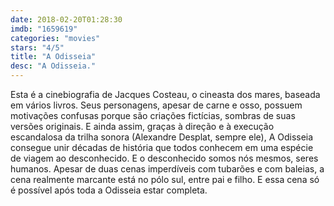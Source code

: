 ```yaml
---
date: 2018-02-20T01:28:30
imdb: "1659619"
categories: "movies"
stars: "4/5"
title: "A Odisseia"
desc: "A Odisseia."
---
```

Esta é a cinebiografia de Jacques Costeau, o cineasta dos mares, baseada em vários livros. Seus personagens, apesar de carne e osso, possuem motivações confusas porque são criações fictícias, sombras de suas versões originais. E ainda assim, graças à direção e à execução escandalosa da trilha sonora (Alexandre Desplat, sempre ele), A Odisseia consegue unir décadas de história que todos conhecem em uma espécie de viagem ao desconhecido. E o desconhecido somos nós mesmos, seres humanos. Apesar de duas cenas imperdíveis com tubarões e com baleias, a cena realmente marcante está no pólo sul, entre pai e filho. E essa cena só é possível após toda a Odisseia estar completa.
